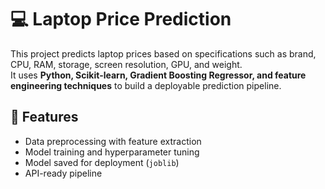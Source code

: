 # 💻 Laptop Price Prediction

This project predicts laptop prices based on specifications such as brand, CPU, RAM, storage, screen resolution, GPU, and weight.  
It uses **Python, Scikit-learn, Gradient Boosting Regressor, and feature engineering techniques** to build a deployable prediction pipeline.

## 🚀 Features
- Data preprocessing with feature extraction
- Model training and hyperparameter tuning
- Model saved for deployment (`joblib`)
- API-ready pipeline
